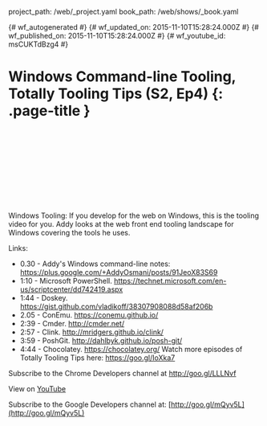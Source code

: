 project_path: /web/_project.yaml
book_path: /web/shows/_book.yaml

{# wf_autogenerated #}
{# wf_updated_on: 2015-11-10T15:28:24.000Z #}
{# wf_published_on: 2015-11-10T15:28:24.000Z #}
{# wf_youtube_id: msCUKTdBzg4 #}

# Windows Command-line Tooling, Totally Tooling Tips (S2, Ep4) {: .page-title }


<div class="video-wrapper">
  <iframe class="devsite-embedded-youtube-video" data-video-id="msCUKTdBzg4"
          data-autohide="1" data-showinfo="0" frameborder="0" allowfullscreen>
  </iframe>
</div>

Windows Tooling: If you develop for the web on Windows, this is the tooling video for you. Addy looks at the web front end tooling landscape for Windows covering the tools he uses.

Links:
- 0.30 - Addy&#x27;s Windows command-line notes: https://plus.google.com/+AddyOsmani/posts/91JeoX83S69
- 1:10 - Microsoft PowerShell. https://technet.microsoft.com/en-us/scriptcenter/dd742419.aspx
- 1:44 - Doskey. https://gist.github.com/vladikoff/38307908088d58af206b
- 2.05 - ConEmu. https://conemu.github.io/
- 2:39 - Cmder. http://cmder.net/
- 2:57 - Clink. http://mridgers.github.io/clink/
- 3:59 - PoshGit. http://dahlbyk.github.io/posh-git/
- 4:44 - Chocolatey. https://chocolatey.org/
Watch more episodes of Totally Tooling Tips here: https://goo.gl/IoXka7

Subscribe to the Chrome Developers channel at http://goo.gl/LLLNvf

View on [YouTube](https://youtu.be/msCUKTdBzg4)

Subscribe to the Google Developers channel at: [http://goo.gl/mQyv5L](http://goo.gl/mQyv5L)
